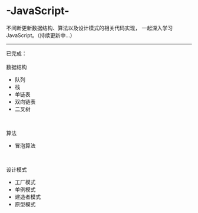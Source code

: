 # -JavaScript-
不间断更新数据结构、算法以及设计模式的相关代码实现，
一起深入学习JavaScript。（持续更新中...）
***
已完成：</br></br>
数据结构
- 队列
- 栈
- 单链表
- 双向链表
- 二叉树</br>
</br>

算法
- 冒泡算法</br>
</br>

设计模式
- 工厂模式
- 单例模式
- 建造者模式
- 原型模式

